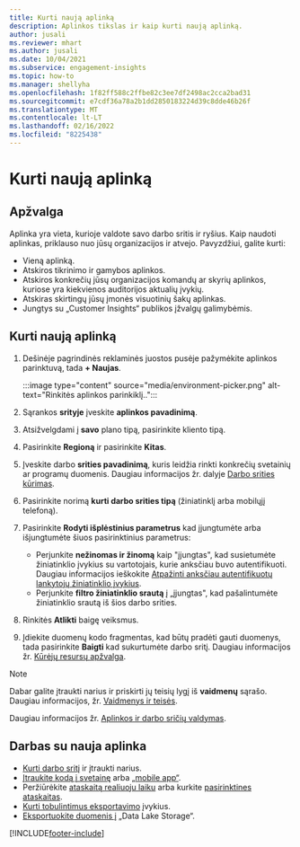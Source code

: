 ```yaml
---
title: Kurti naują aplinką
description: Aplinkos tikslas ir kaip kurti naują aplinką.
author: jusali
ms.reviewer: mhart
ms.author: jusali
ms.date: 10/04/2021
ms.subservice: engagement-insights
ms.topic: how-to
ms.manager: shellyha
ms.openlocfilehash: 1f82ff588c2ffbe82c3ee7df2498ac2cca2bad31
ms.sourcegitcommit: e7cdf36a78a2b1dd2850183224d39c8dde46b26f
ms.translationtype: MT
ms.contentlocale: lt-LT
ms.lasthandoff: 02/16/2022
ms.locfileid: "8225438"
---
```

# <a name="create-a-new-environment"></a>Kurti naują aplinką 

## <a name="overview"></a>Apžvalga

Aplinka yra vieta, kurioje valdote savo darbo sritis ir ryšius. Kaip naudoti aplinkas, priklauso nuo jūsų organizacijos ir atvejo. Pavyzdžiui, galite kurti:

- Vieną aplinką.
- Atskiros tikrinimo ir gamybos aplinkos.
- Atskiros konkrečių jūsų organizacijos komandų ar skyrių aplinkos, kuriose yra kiekvienos auditorijos aktualių įvykių.
- Atskiras skirtingų jūsų įmonės visuotinių šakų aplinkas.
- Jungtys su „Customer Insights“ publikos įžvalgų galimybėmis.

## <a name="create-a-new-environment"></a>Kurti naują aplinką

1. Dešinėje pagrindinės reklaminės juostos pusėje pažymėkite aplinkos parinktuvą, tada **+ Naujas**.

   :::image type="content" source="media/environment-picker.png" alt-text="Rinkitės aplinkos parinkiklį..":::

1. Sąrankos **srityje** įveskite **aplinkos pavadinimą**.

1. Atsižvelgdami į **savo** plano tipą, pasirinkite kliento tipą.

1. Pasirinkite **Regioną** ir pasirinkite **Kitas**. 

1. Įveskite darbo **srities pavadinimą**, kuris leidžia rinkti konkrečių svetainių ar programų duomenis. Daugiau informacijos žr. dalyje [Darbo srities kūrimas](create-workspace.md).

1. Pasirinkite norimą **kurti darbo srities tipą** (žiniatinklį arba mobilųjį telefoną). 

1. Pasirinkite **Rodyti išplėstinius parametrus** kad įjungtumėte arba išjungtumėte šiuos pasirinktinius parametrus:

   - Perjunkite **nežinomas ir žinomą** kaip "įjungtas", kad susietumėte žiniatinklio įvykius su vartotojais, kurie anksčiau buvo autentifikuoti. Daugiau informacijos ieškokite [Atpažinti anksčiau autentifikuotų lankytojų žiniatinklio įvykius](unknown-to-known.md).
   - Perjunkite **filtro žiniatinklio srautą** į „įjungtas", kad pašalintumėte žiniatinklio srautą iš šios darbo srities. 

1. Rinkitės **Atlikti** baigę veiksmus. 

1. Įdiekite duomenų kodo fragmentas, kad būtų pradėti gauti duomenys, tada pasirinkite **Baigti** kad sukurtumėte darbo sritį. Daugiau informacijos žr. [Kūrėjų resursų apžvalga](developer-resources.md).

> [!NOTE]
> Dabar galite įtraukti narius ir priskirti jų teisių lygį iš **vaidmenų** sąrašo. Daugiau informacijos, žr. [Vaidmenys ir teisės](user-roles.md). 

Daugiau informacijos žr. [Aplinkos ir darbo sričių valdymas](manage-environments-workspaces.md).

## <a name="work-with-your-new-environment"></a>Darbas su nauja aplinka

- [Kurti darbo sritį](../engagement-insights/create-workspace.md) ir įtraukti narius.
- [Įtraukite kodą į svetainę](../engagement-insights/instrument-website.md) arba [„mobile app“](../engagement-insights/developer-resources.md#capture-events-from-mobile-apps).
- Peržiūrėkite [ataskaitą realiuoju laiku](../engagement-insights/view-reports.md) arba kurkite [pasirinktines ataskaitas](../engagement-insights/custom-reports.md).
- [Kurti tobulintimus eksportavimo](../engagement-insights/refined-events.md) įvykius.
- [Eksportuokite duomenis į](../engagement-insights/export-events.md) „Data Lake Storage“.

[!INCLUDE[footer-include](../includes/footer-banner.md)]
